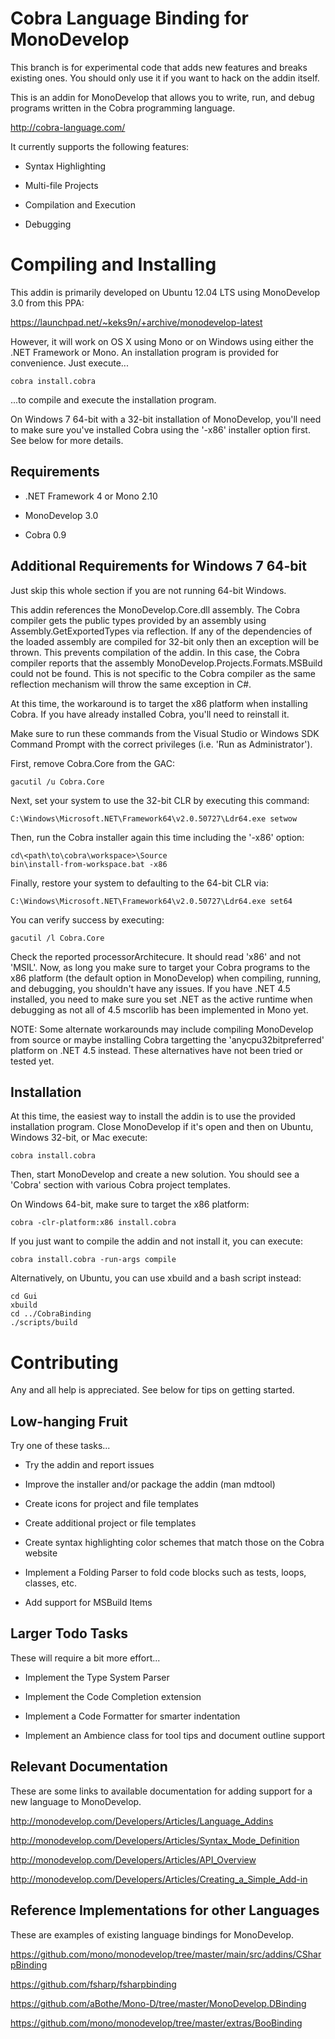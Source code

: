 Cobra Language Binding for MonoDevelop
======================================
This branch is for experimental code that adds new features and breaks existing ones.  You should only use it if you want to hack on the addin itself.

This is an addin for MonoDevelop that allows you to write, run, and debug programs written in the Cobra programming language.

http://cobra-language.com/

It currently supports the following features:

* Syntax Highlighting

* Multi-file Projects

* Compilation and Execution

* Debugging


Compiling and Installing
========================
This addin is primarily developed on Ubuntu 12.04 LTS using MonoDevelop 3.0 
from this PPA: 

https://launchpad.net/~keks9n/+archive/monodevelop-latest

However, it will work on OS X using Mono or on Windows using either the .NET 
Framework or Mono. An installation program is provided for convenience. Just 
execute...

    cobra install.cobra

...to compile and execute the installation program.

On Windows 7 64-bit with a 32-bit installation of MonoDevelop, you'll need 
to make sure you've installed Cobra using the '-x86' installer option first.  
See below for more details.

Requirements
------------
* .NET Framework 4 or Mono 2.10

* MonoDevelop 3.0

* Cobra 0.9

Additional Requirements for Windows 7 64-bit
--------------------------------------------
Just skip this whole section if you are not running 64-bit Windows.

This addin references the MonoDevelop.Core.dll assembly.  The Cobra compiler 
gets the public types provided by an assembly using Assembly.GetExportedTypes 
via reflection.  If any of the dependencies of the loaded assembly are compiled 
for 32-bit only then an exception will be thrown.  This prevents compilation of 
the addin.  In this case, the Cobra compiler reports that the assembly 
MonoDevelop.Projects.Formats.MSBuild could not be found.  This is not specific 
to the Cobra compiler as the same reflection mechanism will throw the same 
exception in C#.

At this time, the workaround is to target the x86 platform when installing 
Cobra.  If you have already installed Cobra, you'll need to reinstall it.  

Make sure to run these commands from the Visual Studio or Windows SDK Command 
Prompt with the correct privileges (i.e. 'Run as Administrator').

First, remove Cobra.Core from the GAC:

    gacutil /u Cobra.Core

Next, set your system to use the 32-bit CLR by executing this command:

    C:\Windows\Microsoft.NET\Framework64\v2.0.50727\Ldr64.exe setwow

Then, run the Cobra installer again this time including the '-x86' option:

    cd\<path\to\cobra\workspace>\Source
    bin\install-from-workspace.bat -x86

Finally, restore your system to defaulting to the 64-bit CLR via:

    C:\Windows\Microsoft.NET\Framework64\v2.0.50727\Ldr64.exe set64

You can verify success by executing:

    gacutil /l Cobra.Core

Check the reported processorArchitecure. It should read 'x86' and not 
'MSIL'.  Now, as long you make sure to target your Cobra programs to the x86 
platform (the default option in MonoDevelop) when compiling, running, and 
debugging, you shouldn't have any issues.  If you have .NET 4.5 installed, 
you need to make sure you set .NET as the active runtime when debugging as not 
all of 4.5 mscorlib has been implemented in Mono yet.

NOTE: Some alternate workarounds may include compiling MonoDevelop from source 
or maybe installing Cobra targetting the 'anycpu32bitpreferred' platform 
on .NET 4.5 instead.  These alternatives have not been tried or tested yet.

Installation
------------
At this time, the easiest way to install the addin is to use the provided 
installation program.  Close MonoDevelop if it's open and then on Ubuntu, 
Windows 32-bit, or Mac execute:

    cobra install.cobra

Then, start MonoDevelop and create a new solution.  You should see a 'Cobra' 
section with various Cobra project templates.

On Windows 64-bit, make sure to target the x86 platform:

    cobra -clr-platform:x86 install.cobra

If you just want to compile the addin and not install it, you can execute:

    cobra install.cobra -run-args compile

Alternatively, on Ubuntu, you can use xbuild and a bash script instead:

    cd Gui
    xbuild
    cd ../CobraBinding
    ./scripts/build

Contributing
============
Any and all help is appreciated.  See below for tips on getting started.


Low-hanging Fruit
-----------------
Try one of these tasks...

* Try the addin and report issues

* Improve the installer and/or package the addin (man mdtool)

* Create icons for project and file templates

* Create additional project or file templates

* Create syntax highlighting color schemes that match those on the Cobra website

* Implement a Folding Parser to fold code blocks such as tests, loops, classes, etc.

* Add support for MSBuild Items


Larger Todo Tasks
-----------------
These will require a bit more effort...

* Implement the Type System Parser

* Implement the Code Completion extension

* Implement a Code Formatter for smarter indentation

* Implement an Ambience class for tool tips and document outline support

Relevant Documentation
----------------------
These are some links to available documentation for adding support for a new language to MonoDevelop.

http://monodevelop.com/Developers/Articles/Language_Addins

http://monodevelop.com/Developers/Articles/Syntax_Mode_Definition

http://monodevelop.com/Developers/Articles/API_Overview

http://monodevelop.com/Developers/Articles/Creating_a_Simple_Add-in


Reference Implementations for other Languages
---------------------------------------------
These are examples of existing language bindings for MonoDevelop.

https://github.com/mono/monodevelop/tree/master/main/src/addins/CSharpBinding

https://github.com/fsharp/fsharpbinding

https://github.com/aBothe/Mono-D/tree/master/MonoDevelop.DBinding

https://github.com/mono/monodevelop/tree/master/extras/BooBinding
